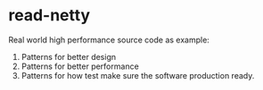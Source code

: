 # read-netty

Real world high performance source code as example:
1. Patterns for better design
2. Patterns for better performance
3. Patterns for how test make sure the software production ready.
 